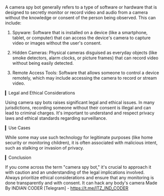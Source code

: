 A camera spy bot generally refers to a type of software or hardware that is designed to secretly monitor or record video and audio from a camera without the knowledge or consent of the person being observed. This can include:

1. Spyware: Software that is installed on a device (like a smartphone, tablet, or computer) that can access the device's camera to capture video or images without the user's consent.

2. Hidden Cameras: Physical cameras disguised as everyday objects (like smoke detectors, alarm clocks, or picture frames) that can record video without being easily detected.

3. Remote Access Tools: Software that allows someone to control a device remotely, which may include accessing the camera to record or stream video.

▎Legal and Ethical Considerations

Using camera spy bots raises significant legal and ethical issues. In many jurisdictions, recording someone without their consent is illegal and can lead to criminal charges. It's important to understand and respect privacy laws and ethical standards regarding surveillance.

▎Use Cases

While some may use such technology for legitimate purposes (like home security or monitoring children), it is often associated with malicious intent, such as stalking or invasion of privacy.

▎Conclusion

If you come across the term "camera spy bot," it's crucial to approach it with caution and an understanding of the legal implications involved. Always prioritize ethical considerations and ensure that any monitoring is done transparently and with consent.
It can hack any body's camera
Made By INDIAN CODER [Telegram] - https://t.me/ITZ_IND_CODER
